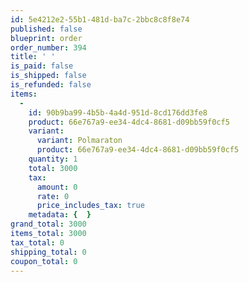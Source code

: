 ```yaml
---
id: 5e4212e2-55b1-481d-ba7c-2bbc8c8f8e74
published: false
blueprint: order
order_number: 394
title: ' '
is_paid: false
is_shipped: false
is_refunded: false
items:
  -
    id: 90b9ba99-4b5b-4a4d-951d-8cd176dd3fe8
    product: 66e767a9-ee34-4dc4-8681-d09bb59f0cf5
    variant:
      variant: Polmaraton
      product: 66e767a9-ee34-4dc4-8681-d09bb59f0cf5
    quantity: 1
    total: 3000
    tax:
      amount: 0
      rate: 0
      price_includes_tax: true
    metadata: {  }
grand_total: 3000
items_total: 3000
tax_total: 0
shipping_total: 0
coupon_total: 0
---
```

